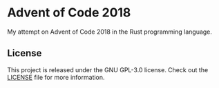 # Advent of Code 2018
My attempt on Advent of Code 2018 in the Rust programming language.

## License
This project is released under the GNU GPL-3.0 license.
Check out the [LICENSE](LICENSE) file for more information. 
